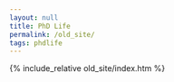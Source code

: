 ```yaml
---
layout: null
title: PhD Life
permalink: /old_site/
tags: phdlife
---
```


{% include_relative old_site/index.htm %}
